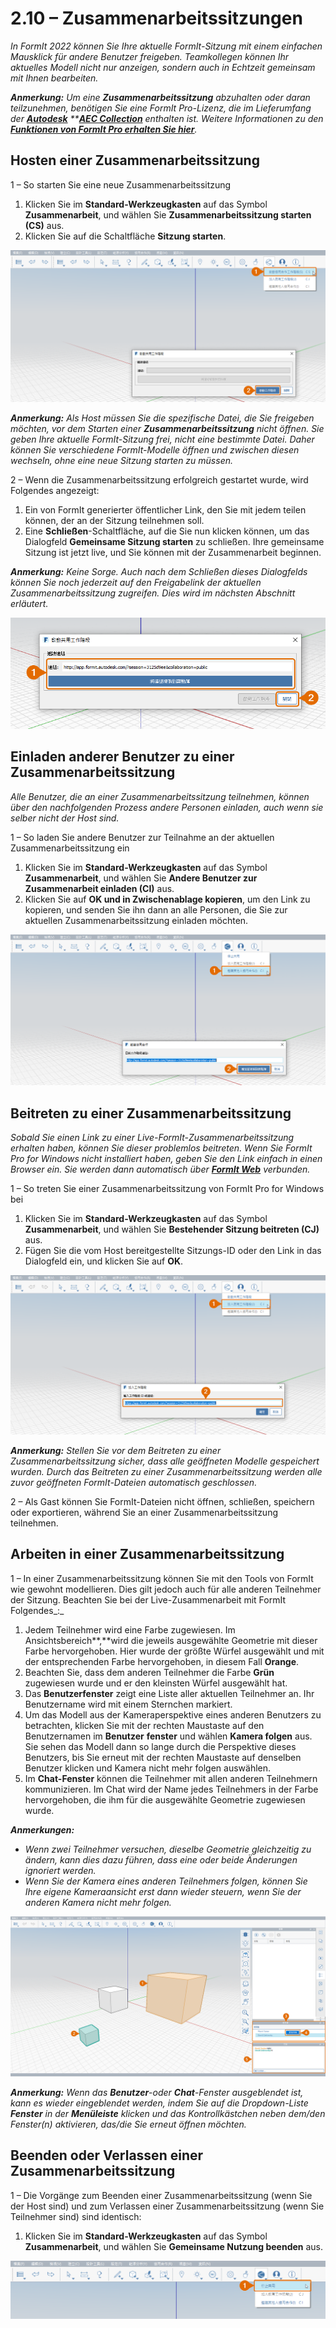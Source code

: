 # 2.10 – Zusammenarbeitssitzungen

_In FormIt 2022 können Sie Ihre aktuelle FormIt-Sitzung mit einem einfachen Mausklick für andere Benutzer freigeben. Teamkollegen können Ihr aktuelles Modell nicht nur anzeigen, sondern auch in Echtzeit gemeinsam mit Ihnen bearbeiten._

_**Anmerkung:**_ _Um eine_ _**Zusammenarbeitssitzung** abzuhalten oder daran teilzunehmen, benötigen Sie eine FormIt Pro-Lizenz, die im Lieferumfang der_ [_**Autodesk**_](https://www.autodesk.com/collections/architecture-engineering-construction/overview?plc=AECCOL\&term=1-YEAR\&support=ADVANCED\&quantity=1) _\*\*_[_**AEC Collection**_](https://www.autodesk.com/collections/architecture-engineering-construction/overview?plc=AECCOL\&term=1-YEAR\&support=ADVANCED\&quantity=1) _enthalten ist. Weitere Informationen zu den_ [_**Funktionen von FormIt Pro erhalten Sie hier**_](https://formit.autodesk.com/#pro-callout)_._

## Hosten einer Zusammenarbeitssitzung

1 – So starten Sie eine neue Zusammenarbeitssitzung

1. Klicken Sie im **Standard-Werkzeugkasten** auf das Symbol **Zusammenarbeit**, und wählen Sie **Zusammenarbeitssitzung starten (CS)** aus.
2. Klicken Sie auf die Schaltfläche **Sitzung starten**.

![](<../../.gitbook/assets/0 (12).png>)

_**Anmerkung:**_ _Als Host müssen Sie die spezifische Datei, die Sie freigeben möchten, vor dem Starten einer_ _**Zusammenarbeitssitzung** nicht öffnen. Sie geben Ihre aktuelle FormIt-Sitzung frei, nicht eine bestimmte Datei. Daher können Sie verschiedene FormIt-Modelle öffnen und zwischen diesen wechseln, ohne eine neue Sitzung starten zu müssen._

2 – Wenn die Zusammenarbeitssitzung erfolgreich gestartet wurde, wird Folgendes angezeigt:

1. Ein von FormIt generierter öffentlicher Link, den Sie mit jedem teilen können, der an der Sitzung teilnehmen soll.
2. Eine **Schließen**-Schaltfläche, auf die Sie nun klicken können, um das Dialogfeld **Gemeinsame Sitzung starten** zu schließen. Ihre gemeinsame Sitzung ist jetzt live, und Sie können mit der Zusammenarbeit beginnen.

_**Anmerkung:**_ _Keine Sorge. Auch nach dem Schließen dieses Dialogfelds können Sie noch jederzeit auf den Freigabelink der aktuellen Zusammenarbeitssitzung zugreifen. Dies wird im nächsten Abschnitt erläutert._

![](<../../.gitbook/assets/1 (6).png>)

## Einladen anderer Benutzer zu einer Zusammenarbeitssitzung

_Alle Benutzer, die an einer Zusammenarbeitssitzung teilnehmen, können über den nachfolgenden Prozess andere Personen einladen, auch wenn sie selber nicht der Host sind._

1 – So laden Sie andere Benutzer zur Teilnahme an der aktuellen Zusammenarbeitssitzung ein

1. Klicken Sie im **Standard-Werkzeugkasten** auf das Symbol **Zusammenarbeit**, und wählen Sie **Andere Benutzer zur Zusammenarbeit einladen (CI)** aus.
2. Klicken Sie auf **OK und in Zwischenablage kopieren**, um den Link zu kopieren, und senden Sie ihn dann an alle Personen, die Sie zur aktuellen Zusammenarbeitssitzung einladen möchten.

![](<../../.gitbook/assets/2 (6).png>)

## Beitreten zu einer Zusammenarbeitssitzung

_Sobald Sie einen Link zu einer Live-FormIt-Zusammenarbeitssitzung erhalten haben, können Sie dieser problemlos beitreten. Wenn Sie FormIt Pro for Windows nicht installiert haben, geben Sie den Link einfach in einen Browser ein. Sie werden dann automatisch über_ [_**FormIt Web**_](https://formit.autodesk.com/app) _verbunden._

1 – So treten Sie einer Zusammenarbeitssitzung von FormIt Pro for Windows bei

1. Klicken Sie im **Standard-Werkzeugkasten** auf das Symbol **Zusammenarbeit**, und wählen Sie **Bestehender Sitzung beitreten (CJ)** aus.
2. Fügen Sie die vom Host bereitgestellte Sitzungs-ID oder den Link in das Dialogfeld ein, und klicken Sie auf **OK**.

![](<../../.gitbook/assets/3 (15).png>)

_**Anmerkung:**_ _Stellen Sie vor dem Beitreten zu einer Zusammenarbeitssitzung sicher, dass alle geöffneten Modelle gespeichert wurden. Durch das Beitreten zu einer Zusammenarbeitssitzung werden alle zuvor geöffneten FormIt-Dateien automatisch geschlossen._

2 – Als Gast können Sie FormIt-Dateien nicht öffnen, schließen, speichern oder exportieren, während Sie an einer Zusammenarbeitssitzung teilnehmen.

## Arbeiten in einer Zusammenarbeitssitzung

1 – In einer Zusammenarbeitssitzung können Sie mit den Tools von FormIt wie gewohnt modellieren. Dies gilt jedoch auch für alle anderen Teilnehmer der Sitzung. Beachten Sie bei der Live-Zusammenarbeit mit FormIt Folgendes_:_

1. Jedem Teilnehmer wird eine Farbe zugewiesen. Im Ansichtsbereich**,**wird die jeweils ausgewählte Geometrie mit dieser Farbe hervorgehoben. Hier wurde der größte Würfel ausgewählt und mit der entsprechenden Farbe hervorgehoben, in diesem Fall **Orange**.
2. Beachten Sie, dass dem anderen Teilnehmer die Farbe **Grün** zugewiesen wurde und er den kleinsten Würfel ausgewählt hat.
3. Das **Benutzerfenster** zeigt eine Liste aller aktuellen Teilnehmer an. Ihr Benutzername wird mit einem Sternchen markiert.
4. Um das Modell aus der Kameraperspektive eines anderen Benutzers zu betrachten, klicken Sie mit der rechten Maustaste auf den Benutzernamen im **Benutzer** **fenster** und wählen **Kamera folgen** aus. Sie sehen das Modell dann so lange durch die Perspektive dieses Benutzers, bis Sie erneut mit der rechten Maustaste auf denselben Benutzer klicken und Kamera nicht mehr folgen auswählen.
5. Im **Chat-Fenster** können die Teilnehmer mit allen anderen Teilnehmern kommunizieren. Im Chat wird der Name jedes Teilnehmers in der Farbe hervorgehoben, die ihm für die ausgewählte Geometrie zugewiesen wurde.

_**Anmerkungen:**_

* _Wenn zwei Teilnehmer versuchen, dieselbe Geometrie gleichzeitig zu ändern, kann dies dazu führen, dass eine oder beide Änderungen ignoriert werden._
* _Wenn Sie der Kamera eines anderen Teilnehmers folgen, können Sie Ihre eigene Kameraansicht erst dann wieder steuern, wenn Sie der anderen Kamera nicht mehr folgen._

![](<../../.gitbook/assets/4 (4).png>)

_**Anmerkung:**_ _Wenn das_ _**Benutzer**_-_oder_ _**Chat**_-_Fenster ausgeblendet ist, kann es wieder eingeblendet werden, indem Sie auf die Dropdown-Liste_ _**Fenster**_ _in der_ _**Menüleiste** klicken und das Kontrollkästchen neben dem/den Fenster(n) aktivieren, das/die Sie erneut öffnen möchten._

## Beenden oder Verlassen einer Zusammenarbeitssitzung

1 – Die Vorgänge zum Beenden einer Zusammenarbeitssitzung (wenn Sie der Host sind) und zum Verlassen einer Zusammenarbeitssitzung (wenn Sie Teilnehmer sind) sind identisch:

1. Klicken Sie im **Standard-Werkzeugkasten** auf das Symbol **Zusammenarbeit**, und wählen Sie **Gemeinsame Nutzung beenden** aus.

![](<../../.gitbook/assets/5 (14).png>)
